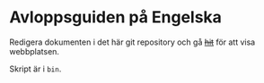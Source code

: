 # Avloppsguiden på Engelska

Redigera dokumenten i det här git repository och gå
<s>[hit](http://sewerguide.thomaslevine.com)</s>
för att visa webbplatsen.

Skript är i `bin`.
